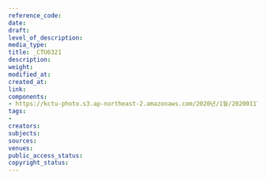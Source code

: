```yaml
---
reference_code: 
date: 
draft: 
level_of_description: 
media_type: 
title: _CTU6321
description: 
weight: 
modified_at: 
created_at: 
link: 
components:
- https://kctu-photo.s3.ap-northeast-2.amazonaws.com/2020년/1월/20200117_경마기수+문중원+열사+문재해결+촉구+오체투지+1일차/_CTU6321.jpg
tags:
- 
creators: 
subjects: 
sources: 
venues: 
public_access_status: 
copyright_status: 
---
```

